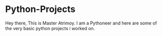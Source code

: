 # Python-Projects

Hey there,
This is Master Atrimoy.
I am a Pythoneer and here are some of the very basic python projects i worked on.
